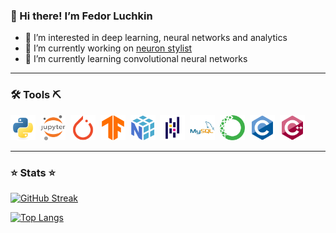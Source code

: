 ### 👋 Hi there! I’m Fedor Luchkin

- 👀 I’m interested in deep learning, neural networks and analytics
- 🔭 I’m currently working on [neuron stylist](https://github.com/FedorLuchkin/neuron-stylist)
- 🌱 I’m currently learning convolutional neural networks

---

### 🛠️ Tools ⛏️
<div>
  <img src="https://github.com/devicons/devicon/blob/master/icons/python/python-original.svg" title="Python" alt="Python" width="40" height="40">&nbsp;
  <img src="https://github.com/devicons/devicon/blob/master/icons/jupyter/jupyter-original-wordmark.svg" title="Jupyter" alt="Jupyter" width="40" height="40"/>&nbsp;
  <img src="https://github.com/devicons/devicon/blob/master/icons/pytorch/pytorch-original.svg" title="Pytorch" alt="Pytorch" width="40" height="40"/>&nbsp;
  <img src="https://github.com/devicons/devicon/blob/master/icons/tensorflow/tensorflow-original.svg" title="Tensorflow" alt="Tensorflow" width="40" height="40"/>&nbsp;
  <img src="https://github.com/devicons/devicon/blob/master/icons/numpy/numpy-original.svg" title="Numpy" alt="Numpy" width="40" height="40"/>&nbsp;
  <img src="https://github.com/devicons/devicon/blob/master/icons/pandas/pandas-original.svg" title="Pandas" alt="Pandas" width="40" height="40"/>&nbsp;
  <img src="https://github.com/devicons/devicon/blob/master/icons/mysql/mysql-original-wordmark.svg" title="Mysql" alt="Mysql" width="40" height="40"/>&nbsp;
  <img src="https://github.com/devicons/devicon/blob/master/icons/anaconda/anaconda-original.svg" title="Anaconda" alt="Anaconda" width="40" height="40"/>&nbsp;
  <img src="https://github.com/devicons/devicon/blob/master/icons/c/c-original.svg" title="С" alt="С" width="40" height="40"/>&nbsp;
  <img src="https://github.com/devicons/devicon/blob/master/icons/cplusplus/cplusplus-original.svg" title="С++" alt="С++" width="40" height="40"/>&nbsp;
</div>

---

### ⭐ Stats ⭐  

[![GitHub Streak](http://github-readme-streak-stats.herokuapp.com?user=FedorLuchkin&theme=great-gatsby&hide_border=true&date_format=j%20M%5B%20Y%5D&background=DD272700&dates=D600BA&fire=FF00D5&stroke=D400AA&currStreakNum=DD00B6&currStreakLabel=DD00D0&sideLabels=DD9200)](https://git.io/streak-stats)

[![Top Langs](https://github-readme-stats.vercel.app/api/top-langs/?username=FedorLuchkin&langs_count=8&layout=compact&theme=great-gatsby&hide_border=true&bg_color=DD272700&title_color=DD00D0&text_color=D600CA)](https://github.com/anuraghazra/github-readme-stats)  

<!--
**FedorLuchkin/FedorLuchkin** is a ✨ _special_ ✨ repository because its `README.md` (this file) appears on your GitHub profile.
-->
